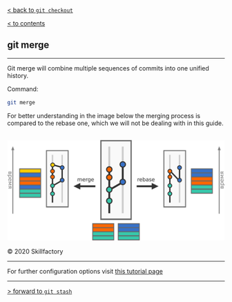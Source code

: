 [< back to `git checkout`](./2.2_checkout.md)

[< to contents](/readme.md)

## **git merge**

---

Git merge will combine multiple sequences of commits into one unified history.

Command:

```bash =
git merge 
```

For better understanding in the image below the merging process is compared to the rebase one, which we will not be dealing with in this guide. 
<br></br>

![](/assets/mergeVSrebase.png)

© 2020 Skillfactory

---

For further configuration options visit [this tutorial page][2.3.1]

[2.3.1]: https://www.atlassian.com/git/tutorials/using-branches/git-merge "Atlassian tutorial"

---

[> forward to `git stash`](./2.4_stash.md)